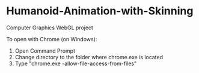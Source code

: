 # Humanoid-Animation-with-Skinning
Computer Graphics WebGL project

To open with Chrome (on Windows):
1. Open Command Prompt
2. Change directory to the folder where chrome.exe is located
3. Type "chrome.exe -allow-file-access-from-files"
